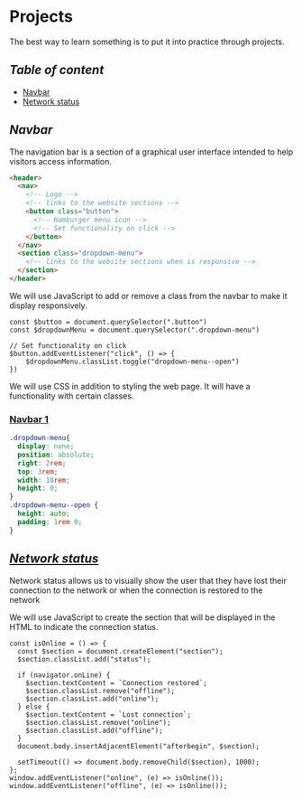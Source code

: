 # Projects

The best way to learn something is to put it into practice through projects.

## _Table of content_

- [Navbar](#navbar)
- [Network status](#network-status)

## _Navbar_

The navigation bar is a section of a graphical user interface intended to help visitors access information.

```HTML
<header>
  <nav>
    <!-- Logo -->
    <!-- links to the website sections -->
    <button class="button">
      <!-- Hamburger menu icon -->
      <!-- Set functionality on click -->
    </button>
  </nav>
  <section class="dropdown-menu">
    <!-- links to the website sections when is responsive -->
  </section>
</header>
```

We will use JavaScript to add or remove a class from the navbar to make it display responsively.

```JS
const $button = document.querySelector(".button")
const $dropdownMenu = document.querySelector(".dropdown-menu")

// Set functionality on click
$button.addEventListener("click", () => {
    $dropdownMenu.classList.toggle("dropdown-menu--open")
})
```

We will use CSS in addition to styling the web page. It will have a functionality with certain classes.

### [Navbar 1](/projects/navbar/navbar-1/)

```CSS
.dropdown-menu{
  display: none;
  position: absolute;
  right: 2rem;
  top: 3rem;
  width: 18rem;
  height: 0;
}
.dropdown-menu--open {
  height: auto;
  padding: 1rem 0;
}
```

## _[Network status](/projects/network-status/)_

Network status allows us to visually show the user that they have lost their connection to the network or when the connection is restored to the network

We will use JavaScript to create the section that will be displayed in the HTML to indicate the connection status.

```JS
const isOnline = () => {
  const $section = document.createElement("section");
  $section.classList.add("status");

  if (navigator.onLine) {
    $section.textContent = `Connection restored`;
    $section.classList.remove("offline");
    $section.classList.add("online");
  } else {
    $section.textContent = `Lost connection`;
    $section.classList.remove("online");
    $section.classList.add("offline");
  }
  document.body.insertAdjacentElement("afterbegin", $section);

  setTimeout(() => document.body.removeChild($section), 1000);
};
window.addEventListener("online", (e) => isOnline());
window.addEventListener("offline", (e) => isOnline());
```
